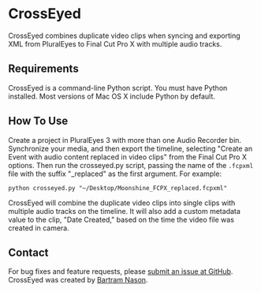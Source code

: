 CrossEyed
=========

CrossEyed combines duplicate video clips when syncing and exporting XML from PluralEyes to Final Cut Pro X with multiple audio tracks.

Requirements
----------

CrossEyed is a command-line Python script. You must have Python installed. Most versions of Mac OS X include Python by default.

How To Use
----------

Create a project in PluralEyes 3 with more than one Audio Recorder bin. Synchronize your media, and then export the timeline, selecting "Create an Event with audio content replaced in video clips" from the Final Cut Pro X options. Then run the crosseyed.py script, passing the name of the `.fcpxml` file with the suffix "_replaced" as the first argument. For example:

    python crosseyed.py "~/Desktop/Moonshine_FCPX_replaced.fcpxml"

CrossEyed will combine the duplicate video clips into single clips with multiple audio tracks on the timeline. It will also add a custom metadata value to the clip, "Date Created," based on the time the video file was created in camera.

Contact
-------

For bug fixes and feature requests, please [submit an issue at GitHub](https://github.com/bartram/crosseyed/issues). CrossEyed was created by [Bartram Nason](http://www.bartramnason.com/).